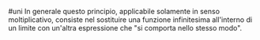 #uni 
In generale questo principio, applicabile solamente in senso moltiplicativo, consiste nel sostituire una funzione infinitesima all'interno di un limite con un'altra espressione che "si comporta nello stesso modo".